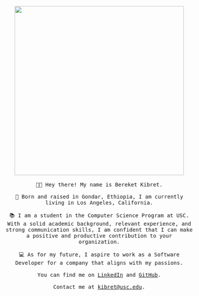 <p align="center">
  <img src="https://www.peppysisay.com/img/man-laptop.png" width="450px">
  <br/><br/>
  <samp>
    👋🏽 Hey there! My name is Bereket Kibret.
    <br/><br/>
    🌇 Born and raised in Gondar, Ethiopia, I am currently living in Los Angeles, California.
    <br/><br/>
    📚 I am a student in the Computer Science Program at USC. With a solid academic background, relevant experience, and strong communication skills, I am confident that I can make a positive and productive contribution to your organization.
    <br/><br/>
    💻 As for my future, I aspire to work as a Software Developer for a company that aligns with my passions.
    <br/><br/>
    You can find me on <a href="https://www.linkedin.com/in/bereketkibret/" target="_blank">LinkedIn</a> and <a href="https://github.com/bereketk100" target="_blank">GitHub</a>.
    <br/><br/>
    Contact me at <a href="mailto:kibret@usc.edu">kibret@usc.edu</a>.
  </samp>
</p>
